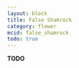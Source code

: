 ```yaml
---
layout: block
title: False Shamrock
category: flower
mcid: false_shamrock
todo: true
---
```



**TODO**
